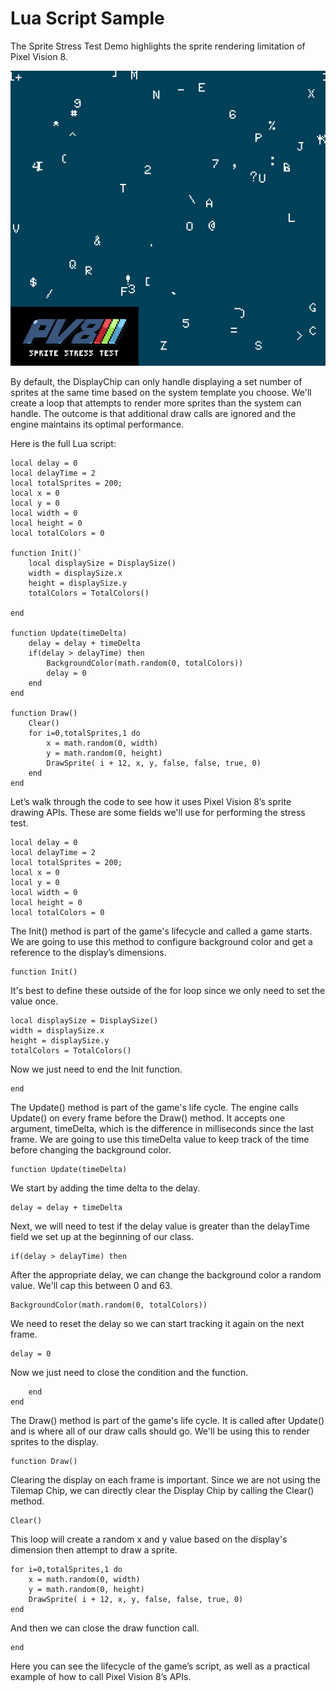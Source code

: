 # Lua Script Sample

The Sprite Stress Test Demo highlights the sprite rendering limitation of Pixel Vision 8. 

![image alt text](images/LuaScriptSample_image_0.png)

By default, the DisplayChip can only handle displaying a set number of sprites at the same time based on the system template you choose. We'll create a loop that attempts to render more sprites than the system can handle. The outcome is that additional draw calls are ignored and the engine maintains its optimal performance.

Here is the full Lua script:

	local delay = 0
	local delayTime = 2
	local totalSprites = 200;
	local x = 0
	local y = 0
	local width = 0
	local height = 0
	local totalColors = 0

	function Init()`
		local displaySize = DisplaySize()
		width = displaySize.x
		height = displaySize.y
		totalColors = TotalColors()

	end

	function Update(timeDelta)
		delay = delay + timeDelta
		if(delay > delayTime) then
			BackgroundColor(math.random(0, totalColors))
			delay = 0
		end
	end

	function Draw()
		Clear()
		for i=0,totalSprites,1 do
			x = math.random(0, width)
			y = math.random(0, height)
			DrawSprite( i + 12, x, y, false, false, true, 0)
		end
	end

Let’s walk through the code to see how it uses Pixel Vision 8’s sprite drawing APIs. These are some fields we'll use for performing the stress test.

	local delay = 0
	local delayTime = 2
	local totalSprites = 200;
	local x = 0
	local y = 0
	local width = 0
	local height = 0
	local totalColors = 0

The Init() method is part of the game's lifecycle and called a game starts. We are going to use this method to configure background color and get a reference to the display’s dimensions.

	function Init()

It's best to define these outside of the for loop since we only need to set the value once.

	local displaySize = DisplaySize()
	width = displaySize.x
	height = displaySize.y
	totalColors = TotalColors()

Now we just need to end the Init function.

	end

The Update() method is part of the game's life cycle. The engine calls Update() on every frame before the Draw() method. It accepts one argument, timeDelta, which is the difference in milliseconds since the last frame. We are going to use this timeDelta value to keep track of the time before changing the background color.

	function Update(timeDelta)

We start by adding the time delta to the delay.

	delay = delay + timeDelta

Next, we will need to test if the delay value is greater than the delayTime field we set up at the beginning of our class.

	if(delay > delayTime) then

After the appropriate delay, we can change the background color a random value. We'll cap this between 0 and 63.

	BackgroundColor(math.random(0, totalColors))

We need to reset the delay so we can start tracking it again on the next frame.

	delay = 0

Now we just need to close the condition and the function.`		`

		end
	end

The Draw() method is part of the game's life cycle. It is called after Update() and is where all of our draw calls should go. We'll be using this to render sprites to the display.

	function Draw()

Clearing the display on each frame is important. Since we are not using the Tilemap Chip, we can directly clear the Display Chip by calling the Clear() method.

	Clear()

This loop will create a random x and y value based on the display's dimension then attempt to draw a sprite.

	for i=0,totalSprites,1 do
		x = math.random(0, width)
		y = math.random(0, height)
		DrawSprite( i + 12, x, y, false, false, true, 0)
	end

And then we can close the draw function call.

	end

Here you can see the lifecycle of the game’s script, as well as a practical example of how to call Pixel Vision 8’s APIs.

